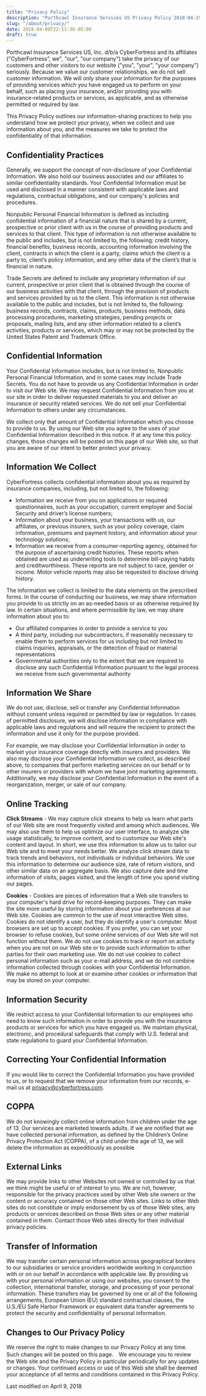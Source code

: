 ```yaml
---
title: "Privacy Policy"
description: "Porthcawl Insurance Services US Privacy Policy 2018-04-19"
slug: "/about/privacy/"
date: 2018-04-09T22:11:36-05:00
draft: true
---
```


Porthcawl Insurance Services US, Inc. d/b/a CyberFortress and its affiliates ("CyberFortress”, we", "our", "our company") take the privacy of our customers and other visitors to our website ("you", "your", "your company") seriously. Because we value our customer relationships, we do not sell customer information. We will only share your information for the purposes of providing services which you have engaged us to perform on your behalf, such as placing your insurance, and/or providing you with insurance-related products or services, as applicable, and as otherwise permitted or required by law.

This Privacy Policy outlines our information-sharing practices to help you understand how we protect your privacy, when we collect and use information about you, and the measures we take to protect the confidentiality of that information.
 
## Confidentiality Practices

Generally, we support the concept of non-disclosure of your Confidential Information. We also hold our business associates and our affiliates to similar confidentiality standards. Your Confidential Information must be used and disclosed in a manner consistent with applicable laws and regulations, contractual obligations, and our company's policies and procedures.

Nonpublic Personal Financial Information is defined as including confidential information of a financial nature that is shared by a current, prospective or prior client with us in the course of providing products and services to that client. This type of information is not otherwise available to the public and includes, but is not limited to, the following: credit history, financial benefits, business records, accounting information involving the client, contracts in which the client is a party, claims which the client is a party to, client’s policy information, and any other data of the client’s that is financial in nature.

Trade Secrets are defined to include any proprietary information of our current, prospective or prior client that is obtained through the course of our business activities with that client, through the provision of products and services provided by us to the client. This information is not otherwise available to the public and includes, but is not limited to, the following: business records, contracts, claims, products, business methods, data processing procedures, marketing strategies, pending projects or proposals, mailing lists, and any other information related to a client’s activities, products or services, which may or may not be protected by the United States Patent and Trademark Office.

## Confidential Information

Your Confidential Information includes, but is not limited to, Nonpublic Personal Financial Information, and in some cases may include Trade Secrets. You do not have to provide us any Confidential Information in order to visit our Web site. We may request Confidential Information from you at our site in order to deliver requested materials to you and deliver an insurance or security related services. We do not sell your Confidential Information to others under any circumstances.

We collect only that amount of Confidential Information which you choose to provide to us. By using our Web site you agree to the uses of your Confidential Information described in this notice. If at any time this policy changes, those changes will be posted on this page of our Web site, so that you are aware of our intent to better protect your privacy.
 
## Information We Collect 

CyberFortress collects confidential information about you as required by insurance companies, including, but not limited to, the following:

* Information we receive from you on applications or required questionnaires, such as your occupation, current employer and Social Security and driver’s license numbers;
* Information about your business,  your transactions with us, our affiliates, or previous insurers, such as your policy coverage, claim information, premiums and payment history, and information about your technology solutions;
* Information we receive from a consumer-reporting agency, obtained for the purpose of ascertaining credit histories. These reports when obtained are used as underwriting tools to determine bill-paying habits and creditworthiness. These reports are not subject to race, gender or income. Motor vehicle reports may also be requested to disclose driving history.

The information we collect is limited to the data elements on the prescribed forms. In the course of conducting our business, we may share information you provide to us strictly on an as-needed basis or as otherwise required by law. In certain situations, and where permissible by law, we may share information about you to:

* Our affiliated companies in order to provide a service to you
* A third party, including our subcontractors, if reasonably necessary to enable them to perform services for us including but not limited to claims inquiries, appraisals, or the detection of fraud or material representations
* Governmental authorities only to the extent that we are required to disclose any such Confidential Information pursuant to the legal process we receive from such governmental authority

## Information We Share

We do not use, disclose, sell or transfer any Confidential Information without consent unless required or permitted by law or regulation. In cases of permitted disclosure, we will disclose information in compliance with applicable laws and regulations and will require the recipient to protect the information and use it only for the purpose provided.

For example, we may disclose your Confidential Information in order to market your insurance coverage directly with insurers and providers. We also may disclose your Confidential Information we collect, as described above, to companies that perform marketing services on our behalf or to other insurers or providers with whom we have joint marketing agreements. Additionally, we may disclose your Confidential Information in the event of a reorganization, merger, or sale of our company.
 
## Online Tracking

**Click Streams** - We may capture click streams to help us learn what parts of our Web site are most frequently visited and among which audiences. We may also use them to help us optimize our user interface, to analyze site usage statistically, to improve content, and to customize our Web site's content and layout. In short, we use this information to allow us to tailor our Web site and to meet your needs better. We analyze click stream data to track trends and behaviors, not individuals or individual behaviors. We use this information to determine our audience size, rate of return visitors, and other similar data on an aggregate basis. We also capture date and time information of visits, pages visited, and the length of time you spend visiting our pages.

**Cookies** - Cookies are pieces of information that a Web site transfers to your computer's hard drive for record-keeping purposes. They can make the site more useful by storing information about your preferences at our Web site. Cookies are common to the use of most interactive Web sites. Cookies do not identify a user, but they do identify a user's computer. Most browsers are set up to accept cookies. If you prefer, you can set your browser to refuse cookies, but some online services of our Web site will not function without them.
We do not use cookies to track or report on activity when you are not on our Web site or to provide such information to other parties for their own marketing use. We do not use cookies to collect personal information such as your e-mail address, and we do not combine information collected through cookies with your Confidential Information. We make no attempt to look at or examine other cookies or information that may be stored on your computer.
 
## Information Security

We restrict access to your Confidential Information to our employees who need to know such information in order to provide you with the insurance products or services for which you have engaged us. We maintain physical, electronic, and procedural safeguards that comply with U.S. federal and state regulations to guard your Confidential Information. 
 
## Correcting Your Confidential Information

If you would like to correct the Confidential Information you have provided to us, or to request that we remove your information from our records, e-mail us at [privacy@cyberfortress.com](mailto:privacy@cyberfortress.com). 
 
## COPPA

We do not knowingly collect online information from children under the age of 13. Our services are marketed towards adults. If we are notified that we have collected personal information, as defined by the Children’s Online Privacy Protection Act (COPPA), of a child under the age of 13, we will delete the information as expeditiously as possible
 
## External Links

We may provide links to other Websites not owned or controlled by us that we think might be useful or of interest to you. We are not, however, responsible for the privacy practices used by other Web site owners or the content or accuracy contained on those other Web sites. Links to other Web sites do not constitute or imply endorsement by us of those Web sites, any products or services described on those Web sites or any other material contained in them. Contact those Web sites directly for their individual privacy policies.

## Transfer of Information

We may transfer certain personal information across geographical borders to our subsidiaries or service providers worldwide working in conjunction with or on our behalf in accordance with applicable law. By providing us with your personal information or using our websites, you consent to the collection, international transfer, storage, and processing of your personal information. These transfers may be governed by one or all of the following arrangements, European Union (EU) standard contractual clauses, the U.S./EU Safe Harbor Framework or equivalent data transfer agreements to protect the security and confidentiality of personal information.
 
## Changes to Our Privacy Policy

We reserve the right to make changes to our Privacy Policy at any time. Such changes will be posted on this page.　We encourage you to review the Web site and the Privacy Policy in particular periodically for any updates or changes. Your continued access or use of this Web site shall be deemed your acceptance of all terms and conditions contained in this Privacy Policy.

Last modified on April 9, 2018

